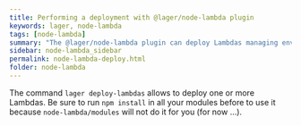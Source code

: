 ```yaml
---
title: Performing a deployment with @lager/node-lambda plugin
keywords: lager, node-lambda
tags: [node-lambda]
summary: "The @lager/node-lambda plugin can deploy Lambdas managing environments and versions"
sidebar: node-lambda_sidebar
permalink: node-lambda-deploy.html
folder: node-lambda
---
```


The command `lager deploy-lambdas` allows to deploy one or more Lambdas. Be sure to run `npm install` in all your modules before to use it because
`node-lambda/modules` will not do it for you (for now ...).
